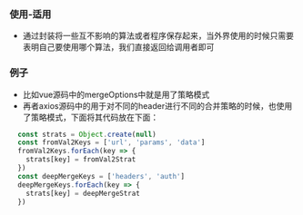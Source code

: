 ### 使用-适用
- 通过封装将一些互不影响的算法或者程序保存起来，当外界使用的时候只需要表明自己要使用哪个算法，我们直接返回给调用者即可

### 例子
- 比如vue源码中的mergeOptions中就是用了策略模式
- 再者axios源码中的用于对不同的header进行不同的合并策略的时候，也使用了策略模式，下面将其代码放在下面：
```javascript
  const strats = Object.create(null)
  const fromVal2Keys = ['url', 'params', 'data']
  fromVal2Keys.forEach(key => {
    strats[key] = fromVal2Strat
  })
  const deepMergeKeys = ['headers', 'auth']
  deepMergeKeys.forEach(key => {
    strats[key] = deepMergeStrat
  })
```